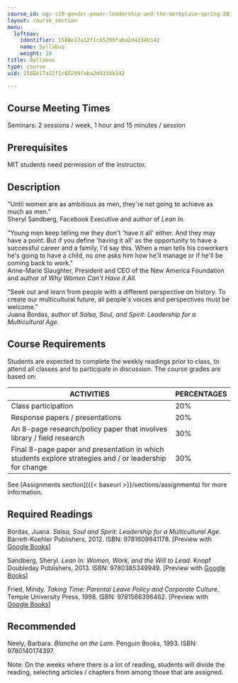 ```yaml
---
course_id: wgs-s10-gender-power-leadership-and-the-workplace-spring-2014
layout: course_section
menu:
  leftnav:
    identifier: 1588e17a12f1c65299faba2d4334b142
    name: Syllabus
    weight: 10
title: Syllabus
type: course
uid: 1588e17a12f1c65299faba2d4334b142

---
```


Course Meeting Times
--------------------

Seminars: 2 sessions / week, 1 hour and 15 minutes / session

Prerequisites
-------------

MIT students need permission of the instructor.

Description
-----------

"Until women are as ambitious as men, they're not going to achieve as much as men."  
Sheryl Sandberg, Facebook Executive and author of _Lean In._

"Young men keep telling me they don't 'have it all' either. And they may have a point. But if you define 'having it all' as the opportunity to have a successful career and a family, I'd say this. When a man tells his coworkers he's going to have a child, no one asks him how he'll manage or if he'll be coming back to work."  
Anne-Marie Slaughter, President and CEO of the New America Foundation and author of _Why Women Can't Have it All_.

"Seek out and learn from people with a different perspective on history. To create our multicultural future, all people's voices and perspectives must be welcome."  
Juana Bordas, author of _Salsa, Soul, and Spirit: Leadership for a Multicultural Age._

Course Requirements
-------------------

Students are expected to complete the weekly readings prior to class, to attend all classes and to participate in discussion. The course grades are based on:

| ACTIVITIES | PERCENTAGES |
| --- | --- |
| Class participation | 20% |
| Response papers / presentations | 20% |
| An 8-page research/policy paper that involves library / field research | 30% |
| Final 8-page paper and presentation in which students explore strategies and / or leadership for change | 30% 

See [Assignments section]({{< baseurl >}}/sections/assignments) for more information.

Required Readings
-----------------

Bordas, Juana. _Salsa, Soul and Spirit: Leadership for a Multicultural Age_. Barrett-Koehler Publishers, 2012. ISBN: 9781609941178. \[Preview with [Google Books](http://books.google.com/books?id=YZ0cOYy8vTEC&printsec=frontcover)\]

Sandberg, Sheryl. _Lean In: Women, Work, and the Will to Lead_. Knopf Doubleday Publishers, 2013. ISBN: 9780385349949. \[Preview with [Google Books](http://books.google.com/books?id=xH_3HwSYVdcC&pg=PAfrontcover)\]

Fried, Mindy. _Taking Time: Parental Leave Policy and Corporate Culture_. Temple University Press, 1998. ISBN: 9781566396462. \[Preview with [Google Books](http://books.google.com/books?id=KkehA_jggfoC&printsec=frontcover)\]

Recommended
-----------

Neely, Barbara. _Blanche on the Lam_. Penguin Books, 1993. ISBN: 9780140174397.

Note: On the weeks where there is a lot of reading, students will divide the reading, selecting articles / chapters from among those that are assigned.